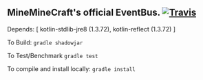 
## MineMineCraft's official EventBus. [![Travis](https://img.shields.io/travis/MiniMineCraft/MiniBus.svg)](https://travis-ci.org/MiniMineCraft/MiniBus)

Depends: [ kotlin-stdlib-jre8 (1.3.72), kotlin-reflect (1.3.72) ]

To Build: `gradle shadowjar`

To Test/Benchmark `gradle test`

To compile and install locally: `gradle install`
